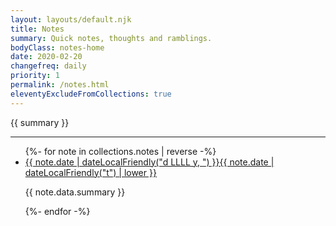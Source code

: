 ```yaml
---
layout: layouts/default.njk
title: Notes
summary: Quick notes, thoughts and ramblings.
bodyClass: notes-home
date: 2020-02-20
changefreq: daily
priority: 1
permalink: /notes.html
eleventyExcludeFromCollections: true
---
```


{{ summary }}

---

<ul class="[ wrapper flow ] note__list">
{%- for note in collections.notes | reverse -%}
  <li class="note__list-item">
    <article class="[ wrapper flow ] note__summary">
      <a href="{{ note.url }}">
        <time datetime="{{ note.date | dateLocal }}">{{ note.date | dateLocalFriendly("d LLLL y, ") }}{{ note.date | dateLocalFriendly("t") | lower }}</time>
      </a>
      <p>{{ note.data.summary }}</p>
    </article>
  </li>
{%- endfor -%}
</ul>
